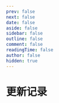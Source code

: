 ```yaml
---
prev: false
next: false
date: false
aside: false
sidebar: false
outline: false
comment: false
readingTime: false
author: false
hidden: true
---
```


<script setup>
import { ref } from 'vue';
import { ElTag } from 'element-plus';

const logList = ref([])

const allDocs = [...window.docs].filter(item => !item.meta.hidden)
                .sort((a, b) => b.meta.date.localeCompare(a.meta.date))
                .map(item => ({ ...item, ...item.meta,date: item.meta.date.slice(0, 10) }));


const allDocsRes = {};
allDocs.forEach((item) => {
  if (!allDocsRes[item.date]) allDocsRes[item.date] = [];
  allDocsRes[item.date].push(item);
});
logList.value = allDocsRes

const getTag = (str) => {
  if(str.startsWith('/note/')) return '发表了一篇笔记'
  if(str.startsWith('/wtf/')) return '记录了一个问题'
  return '发表了一篇笔记'
}

const tagType = ['primary', 'success', 'warning', 'danger']

</script>

# 更新记录

<template v-for="(item, key) in logList" :key="key">
  <h2>{{ key }}</h2>

  <ul>
    <li v-for="doc in item" :key="doc.route" style="position: relative;">
      {{ getTag(doc.route) }} 快来瞅瞅 👀 <a :href="doc.route">《{{ doc.title }}》</a>
      <span style="position: absolute; top: -1px;right: 0;">
        <template v-for="(tag, i) in doc.tag" :key="i" >
          <el-tag :type="tagType[i % tagType.length] || 'primary'" size="small" style="margin-right: 3px">{{ tag }}</el-tag>
        </template>
      </span>
    </li>
  </ul>
</template>

